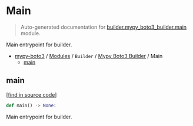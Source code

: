 # Main

> Auto-generated documentation for [builder.mypy_boto3_builder.main](https://github.com/vemel/mypy_boto3/blob/master/builder/mypy_boto3_builder/main.py) module.

Main entrypoint for builder.

- [mypy-boto3](../../README.md#mypy_boto3) / [Modules](../../MODULES.md#mypy-boto3-modules) / `Builder` / [Mypy Boto3 Builder](index.md#mypy-boto3-builder) / Main
    - [main](#main)

## main

[[find in source code]](https://github.com/vemel/mypy_boto3/blob/master/builder/mypy_boto3_builder/main.py#L27)

```python
def main() -> None:
```

Main entrypoint for builder.
